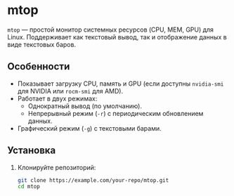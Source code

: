 # mtop

`mtop` — простой монитор системных ресурсов (CPU, MEM, GPU) для Linux. Поддерживает как текстовый вывод, так и отображение данных в виде текстовых баров.

## Особенности

- Показывает загрузку CPU, память и GPU (если доступны `nvidia-smi` для NVIDIA или `rocm-smi` для AMD).
- Работает в двух режимах:
  - Однократный вывод (по умолчанию).
  - Непрерывный режим (`-r`) с периодическим обновлением данных.
- Графический режим (`-g`) с текстовыми барами.

## Установка

1. Клонируйте репозиторий:
   ```bash
   git clone https://example.com/your-repo/mtop.git
   cd mtop
